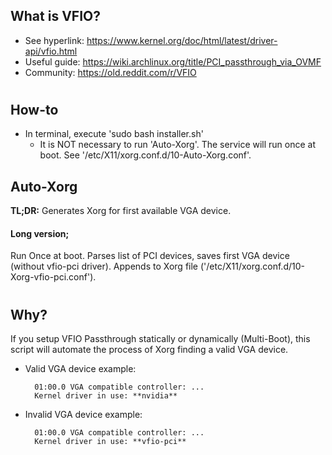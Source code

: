 ## What is VFIO?
* See hyperlink:  https://www.kernel.org/doc/html/latest/driver-api/vfio.html
* Useful guide:   https://wiki.archlinux.org/title/PCI_passthrough_via_OVMF
* Community:      https://old.reddit.com/r/VFIO
#

## How-to
* In terminal, execute 'sudo bash installer.sh'
  * It is NOT necessary to run 'Auto-Xorg'. The service will run once at boot. See '/etc/X11/xorg.conf.d/10-Auto-Xorg.conf'.

## Auto-Xorg
**TL;DR:** Generates Xorg for first available VGA device.
#### Long version;
Run Once at boot. Parses list of PCI devices, saves first VGA device (without vfio-pci driver). Appends to Xorg file ('/etc/X11/xorg.conf.d/10-Xorg-vfio-pci.conf').
#

## Why?
If you setup VFIO Passthrough statically or dynamically (Multi-Boot), this script will automate the process of Xorg finding a valid VGA device.
* Valid VGA device example:

        01:00.0 VGA compatible controller: ...
        Kernel driver in use: **nvidia**
* Invalid VGA device example:

        01:00.0 VGA compatible controller: ...
        Kernel driver in use: **vfio-pci**
